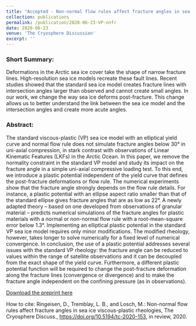 ```yaml
---
title: "Accepted - Non-normal flow rules affect fracture angles in sea ice viscous-plastic rheologies"
collection: publications
permalink: /publication/2020-06-23-VP-nnfr
date: 2020-06-23
venue: 'The Cryosphere Discussion'
excerpt: ''
---
```



### Short Summary:

Deformations in the Arctic sea ice cover take the shape of narrow fracture lines. High-resolution sea ice models recreate these fault lines. Recent studies showed that the standard sea ice model creates fracture lines with intersection angles larger than observed and cannot create small angles. In our work, we change the way sea ice deforms post-fracture. This change allows us to better understand the link between the sea ice model and the intersection angles and create more acute angles.

### Abstract:

The standard viscous-plastic (VP) sea ice model with an elliptical yield curve and normal flow rule does not simulate fracture angles below 30° in uni-axial compression, in stark contrast with observations of Linear Kinematic Features (LKFs) in the Arctic Ocean. In this paper, we remove the normality constraint in the standard VP model and study its impact on the fracture angle in a simple uni-axial compressive loading test. To this end, we introduce a plastic potential independent of the yield curve that defines the post-fracture deformations or flow rule. The numerical experiments show that the fracture angle strongly depends on the flow rule details. For instance, a plastic potential with an ellipse aspect ratio smaller than that of the standard ellipse gives fracture angles that are as low as 22°. A newly adapted theory – based on one developed from observations of granular material – predicts numerical simulations of the fracture angles for plastic materials with a normal or non-normal flow rule with a root-mean-square error below 1.3°. Implementing an elliptical plastic potential in the standard VP sea ice model requires only minor modifications. The modified rheology, however, takes longer to solve numerically for a fixed level of numerical convergence. In conclusion, the use of a plastic potential addresses several issues with the standard VP rheology: the fracture angle can be reduced to values within the range of satellite observations and it can be decoupled from the exact shape of the yield curve. Furthermore, a different plastic potential function will be required to change the post-fracture deformation along the fracture lines (convergence or divergence) and to make the fracture angle independent on the confining pressure (as in observations).

[Download the preprint here](https://tc.copernicus.org/preprints/tc-2020-153/tc-2020-153.pdf)

How to cite: Ringeisen, D., Tremblay, L. B., and Losch, M.: Non-normal flow rules affect fracture angles in sea ice viscous-plastic rheologies, The Cryosphere Discuss., https://doi.org/10.5194/tc-2020-153, in review, 2020. 
